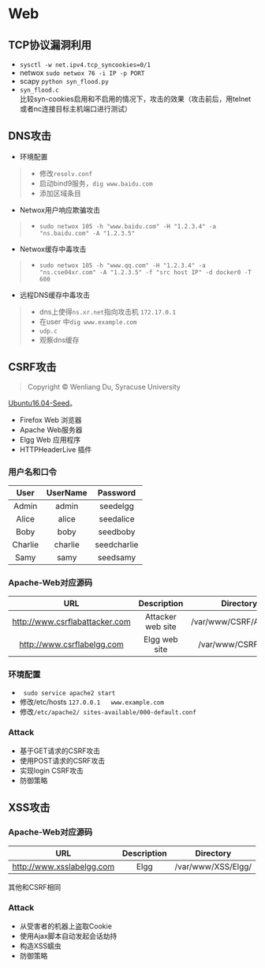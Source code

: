 # Web
## TCP协议漏洞利用
- `sysctl -w net.ipv4.tcp_syncookies=0/1`
- netwox `sudo netwox 76 -i IP -p PORT`
- scapy `python syn_flood.py`
- `syn_flood.c`  \
比较syn-cookies启用和不启用的情况下，攻击的效果（攻击前后，用telnet或者nc连接目标主机端口进行测试）
## DNS攻击
- 环境配置 
> - 修改`resolv.conf`
> - 启动bind9服务，`dig www.baidu.com`
> - 添加区域条目
- Netwox用户响应欺骗攻击
> - `sudo netwox 105 -h "www.baidu.com" -H "1.2.3.4" -a "ns.baidu.com" -A "1.2.3.5" `
- Netwox缓存中毒攻击
> - `sudo netwox 105 -h "www.qq.com" -H "1.2.3.4" -a "ns.cse04xr.com" -A "1.2.3.5" -f "src host IP" -d docker0 -T 600 `
- 远程DNS缓存中毒攻击
> - dns上使得`ns.xr.net`指向攻击机 `172.17.0.1`
> - 在user 中`dig www.example.com`
> - `udp.c`
> - 观察dns缓存
## CSRF攻击
> Copyright © Wenliang Du, Syracuse University

[Ubuntu16.04-Seed](https://pan.baidu.com/share/init?surl=u1XG9LxCAEt-hjvrmo6yGw)。
- Firefox Web 浏览器
- Apache Web服务器
- Elgg Web 应用程序
- HTTPHeaderLive 插件
### 用户名和口令
| User | UserName | Password |
| :---:   | :-----: | :------:|
| Admin   | admin  | seedelgg|
| Alice     | alice  | seedalice|
|Boby  |   boby  |   seedboby |
|Charlie | charlie |  seedcharlie |
|Samy     | samy   |  seedsamy |
### Apache-Web对应源码

| URL |Description | Directory |
| :---: | :---------: | :-------: |
|http://www.csrflabattacker.com  | Attacker web site | /var/www/CSRF/Attacker/ |
|http://www.csrflabelgg.com | Elgg web site |/var/www/CSRF/Elgg/ |
### 环境配置
- ` sudo service apache2 start` 
-  修改/etc/hosts `127.0.0.1   www.example.com` 
- 修改` /etc/apache2/ sites-available/000-default.conf `
### Attack
- 基于GET请求的CSRF攻击
- 使用POST请求的CSRF攻击
- 实现login CSRF攻击
- 防御策略 
## XSS攻击
### Apache-Web对应源码
| URL |Description | Directory |
| :---: | :---------: | :-------: |
|http://www.xsslabelgg.com | Elgg  | /var/www/XSS/Elgg/  |

其他和CSRF相同
### Attack
- 从受害者的机器上盗取Cookie 
- 使用Ajax脚本自动发起会话劫持 
- 构造XSS蠕虫
- 防御策略